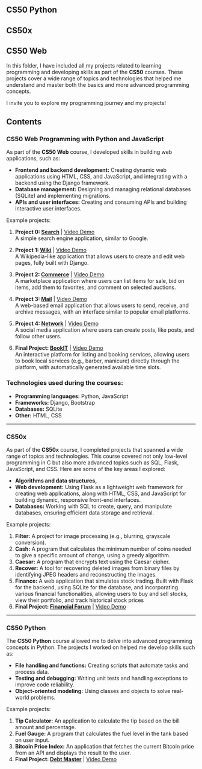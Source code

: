 ## CS50 Python  
## CS50x  
## CS50 Web  

In this folder, I have included all my projects related to learning programming and developing skills as part of the **CS50** courses. These projects cover a wide range of topics and technologies that helped me understand and master both the basics and more advanced programming concepts.

I invite you to explore my programming journey and my projects!

## Contents


### CS50 Web Programming with Python and JavaScript 

As part of the **CS50 Web** course, I developed skills in building web applications, such as:

- **Frontend and backend development:** Creating dynamic web applications using HTML, CSS, and JavaScript, and integrating with a backend using the Django framework.
- **Database management:** Designing and managing relational databases (SQLite) and implementing migrations.
- **APIs and user interfaces:** Creating and consuming APIs and building interactive user interfaces.

Example projects:

1. **Project 0: [Search](https://github.com/kamilkk00/CS50/tree/main/CS50_Web/search)** | [Video Demo](https://youtu.be/FCYWvHuFgdI)  
   A simple search engine application, similar to Google.

2. **Project 1: [Wiki](https://github.com/kamilkk00/CS50/tree/main/CS50_Web/wiki)** | [Video Demo](x)  
   A Wikipedia-like application that allows users to create and edit web pages, fully built with Django.

3. **Project 2: [Commerce](https://github.com/kamilkk00/CS50/tree/main/CS50_Web/commerce)** | [Video Demo](https://youtu.be/Yx3fN8dZxjM)  
   A marketplace application where users can list items for sale, bid on items, add them to favorites, and comment on selected auctions.

4. **Project 3: [Mail](https://github.com/kamilkk00/CS50/tree/main/CS50_Web/mail)** | [Video Demo](https://youtu.be/3rikJXhMqVY)  
   A web-based email application that allows users to send, receive, and archive messages, with an interface similar to popular email platforms.

5. **Project 4: [Network](https://github.com/kamilkk00/CS50/tree/main/CS50_Web/project4)** | [Video Demo](https://youtu.be/W_34RlwCXMc)  
   A social media application where users can create posts, like posts, and follow other users.

6. **Final Project: [BookIT](https://github.com/kamilkk00/CS50/tree/main/CS50_Web/final)** | [Video Demo](https://youtu.be/57OIJV4FecQ)   
   An interactive platform for listing and booking services, allowing users to book local services (e.g., barber, manicure) directly through the platform, with automatically generated available time slots.


### Technologies used during the courses:

- **Programming languages:** Python, JavaScript
- **Frameworks:** Django, Bootstrap
- **Databases:** SQLite
- **Other:** HTML, CSS

---

### CS50x

As part of the **CS50x** course, I completed projects that spanned a wide range of topics and technologies. This course covered not only low-level programming in C but also more advanced topics such as SQL, Flask, JavaScript, and CSS. Here are some of the key areas I explored:

- **Algorithms and data structures,**
- **Web development:** Using Flask as a lightweight web framework for creating web applications, along with HTML, CSS, and JavaScript for building dynamic, responsive front-end interfaces.
- **Databases:** Working with SQL to create, query, and manipulate databases, ensuring efficient data storage and retrieval.

Example projects:

1. **Filter:** A project for image processing (e.g., blurring, grayscale conversion).
2. **Cash:** A program that calculates the minimum number of coins needed to give a specific amount of change, using a greedy algorithm.
3. **Caesar:** A program that encrypts text using the Caesar cipher.
4. **Recover:** A tool for recovering deleted images from binary files by identifying JPEG headers and reconstructing the images.
5. **Finance:** A web application that simulates stock trading. Built with Flask for the backend, using SQLite for the database, and incorporating various financial functionalities, allowing users to buy and sell stocks, view their portfolio, and track historical stock prices
6. **Final Project: [Financial Forum](https://github.com/kamilkk00/CS50/tree/main/CS50x/final_project)** | [Video Demo](https://youtu.be/Eq32tfheDWo)   

---

### CS50 Python

The **CS50 Python** course allowed me to delve into advanced programming concepts in Python. The projects I worked on helped me develop skills such as:

- **File handling and functions:** Creating scripts that automate tasks and process data.
- **Testing and debugging:** Writing unit tests and handling exceptions to improve code reliability.
- **Object-oriented modeling:** Using classes and objects to solve real-world problems.

Example projects:

1. **Tip Calculator:** An application to calculate the tip based on the bill amount and percentage.
2. **Fuel Gauge:** A program that calculates the fuel level in the tank based on user input.
3. **Bitcoin Price Index:** An application that fetches the current Bitcoin price from an API and displays the result to the user.
4. **Final Project: [Debt Master](https://github.com/kamilkk00/CS50/tree/main/CS50_Python/project)** | [Video Demo](https://youtu.be/Gaczve8AV4w) 

